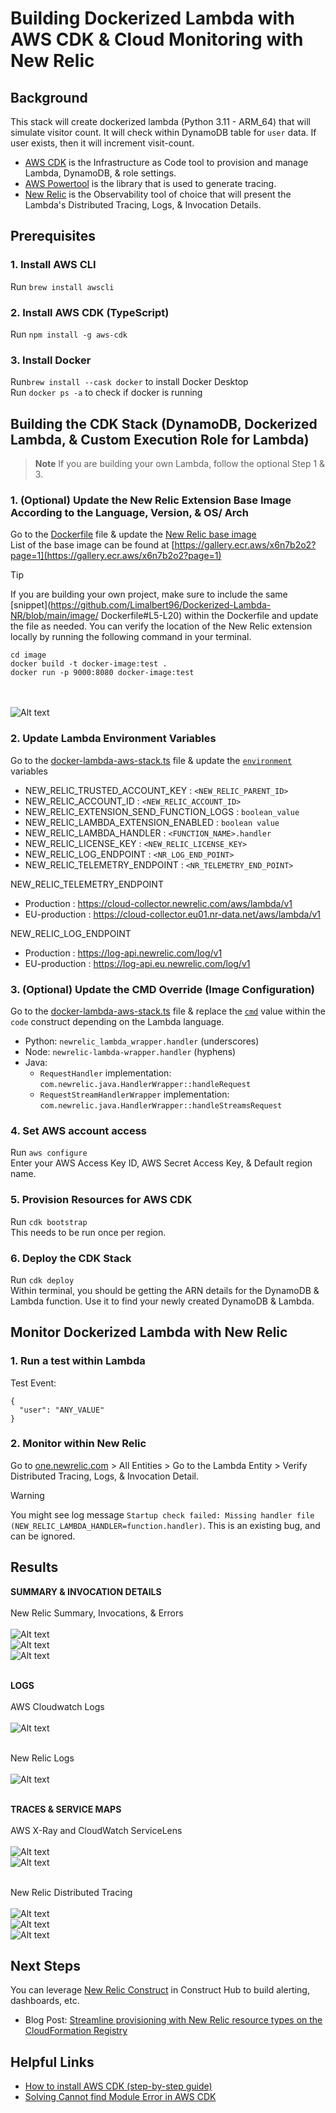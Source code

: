 # Building Dockerized Lambda with AWS CDK & Cloud Monitoring with New Relic

##  Background
This stack will create dockerized lambda (Python 3.11 - ARM_64) that will simulate visitor count.
It will check within DynamoDB table for `user` data. If user exists, then it will increment visit-count.

* [AWS CDK](https://docs.aws.amazon.com/cdk/api/v2/docs/aws-cdk-lib.aws_lambda-readme.html) is the Infrastructure as Code tool to provision and manage Lambda, DynamoDB, & role settings.
* [AWS Powertool](https://docs.powertools.aws.dev/lambda/python/latest/core/tracer/) is the library that is used to generate tracing.
* [New Relic](one.newrelic.com) is the Observability tool of choice that will present the Lambda's Distributed Tracing, Logs, & Invocation Details.

##  Prerequisites
### 1. Install AWS CLI
Run `brew install awscli`

### 2. Install AWS CDK (TypeScript)
Run `npm install -g aws-cdk`

### 3. Install Docker
Run`brew install --cask docker` to install Docker Desktop
<br> Run `docker ps -a` to check if docker is running 

##  Building the CDK Stack (DynamoDB, Dockerized Lambda, & Custom Execution Role for Lambda)
> **Note** 
> If you are building your own Lambda, follow the optional Step 1 & 3.

### 1. (Optional) Update the New Relic Extension Base Image According to the Language, Version, & OS/ Arch
Go to the [Dockerfile](./image/Dockerfile) file & update the [New Relic base image](./image/Dockerfile#L2)
<br> List of the base image can be found at [https://gallery.ecr.aws/x6n7b2o2?page=1](https://gallery.ecr.aws/x6n7b2o2?page=1)

> [!TIP] 
> If you are building your own project, make sure to include the same [snippet](https://github.com/Limalbert96/Dockerized-Lambda-NR/blob/main/image/ Dockerfile#L5-L20) within the Dockerfile and update the file as needed. You can verify the location of the New Relic extension locally by running the following command in your terminal.

```
cd image
docker build -t docker-image:test .
docker run -p 9000:8080 docker-image:test
```

<br><br>![Alt text](<./screenshots/NR Extension within Dockerfile.png>) 

### 2. Update Lambda Environment Variables
Go to the [docker-lambda-aws-stack.ts](./lib/docker-lambda-aws-stack.ts) file & update the [`environment`](./lib/docker-lambda-aws-stack.ts#L47-L57) variables
* NEW_RELIC_TRUSTED_ACCOUNT_KEY : `<NEW_RELIC_PARENT_ID>` 
* NEW_RELIC_ACCOUNT_ID : `<NEW_RELIC_ACCOUNT_ID>`
* NEW_RELIC_EXTENSION_SEND_FUNCTION_LOGS : `boolean_value`
* NEW_RELIC_LAMBDA_EXTENSION_ENABLED : `boolean value`
* NEW_RELIC_LAMBDA_HANDLER : `<FUNCTION_NAME>.handler`
* NEW_RELIC_LICENSE_KEY : `<NEW_RELIC_LICENSE_KEY>`
* NEW_RELIC_LOG_ENDPOINT : `<NR_LOG_END_POINT>`
* NEW_RELIC_TELEMETRY_ENDPOINT : `<NR_TELEMETRY_END_POINT>`

NEW_RELIC_TELEMETRY_ENDPOINT
* Production : https://cloud-collector.newrelic.com/aws/lambda/v1
* EU-production : https://cloud-collector.eu01.nr-data.net/aws/lambda/v1

NEW_RELIC_LOG_ENDPOINT
* Production : https://log-api.newrelic.com/log/v1
* EU-production : https://log-api.eu.newrelic.com/log/v1

### 3. (Optional) Update the CMD Override (Image Configuration)
Go to the [docker-lambda-aws-stack.ts](./lib/docker-lambda-aws-stack.ts) file & replace the [`cmd`](./lib/docker-lambda-aws-stack.ts#L40) value within the `code` construct depending on the Lambda language.
* Python: `newrelic_lambda_wrapper.handler` (underscores)
* Node: `newrelic-lambda-wrapper.handler` (hyphens)
* Java:
    - `RequestHandler` implementation: `com.newrelic.java.HandlerWrapper::handleRequest`
    - `RequestStreamHandlerWrapper` implementation: `com.newrelic.java.HandlerWrapper::handleStreamsRequest`

### 4. Set AWS account access
Run `aws configure`
<br> Enter your AWS Access Key ID, AWS Secret Access Key, & Default region name.

### 5. Provision Resources for AWS CDK
Run `cdk bootstrap`
<br> This needs to be run once per region.

### 6. Deploy the CDK Stack
Run `cdk deploy`
<br> Within terminal, you should be getting the ARN details for the DynamoDB & Lambda function. Use it to find your newly created DynamoDB & Lambda.

##  Monitor Dockerized Lambda with New Relic

### 1. Run a test within Lambda
Test Event:
```
{
  "user": "ANY_VALUE"
}
```

### 2. Monitor within New Relic
Go to [one.newrelic.com](one.newrelic.com) > All Entities > Go to the Lambda Entity > Verify Distributed Tracing, Logs, & Invocation Detail.
> [!WARNING]  
> You might see log message `Startup check failed: Missing handler file  (NEW_RELIC_LAMBDA_HANDLER=function.handler)`. This is an existing bug, and can be ignored.

## Results
**SUMMARY & INVOCATION DETAILS**
<br><br> New Relic Summary, Invocations, & Errors
<br><br>![Alt text](<./screenshots/NR Lambda Summary.png>) 
<br>![Alt text](<./screenshots/NR Lambda Invocations.png>) 
<br>![Alt text](<./screenshots/NR Lambda Errors.png>)

<br> **LOGS**
<br><br> AWS Cloudwatch Logs
<br><br>![Alt text](<./screenshots/Lambda Log.png>) 

<br> New Relic Logs
<br><br>![Alt text](<./screenshots/NR Lambda Log.png>) 

<br> **TRACES & SERVICE MAPS**
<br><br> AWS X-Ray and CloudWatch ServiceLens
<br><br>![Alt text](<./screenshots/Lambda Trace.png>) 
<br>![Alt text](<./screenshots/Lambda Service Map.png>) 

<br> New Relic Distributed Tracing
<br><br>![Alt text](<./screenshots/NR Lambda DT.png>) 
<br>![Alt text](<./screenshots/NR Lambda Success Trace & Service Map.png>) 
<br>![Alt text](<./screenshots/NR Error Trace.png>)

## Next Steps
You can leverage [New Relic Construct](https://constructs.dev/search?q=newrelic&offset=0&tags=aws-published) in Construct Hub to build alerting, dashboards, etc.
* Blog Post: [Streamline provisioning with New Relic resource types on the CloudFormation Registry](https://newrelic.com/blog/how-to-relic/streamline-provisioning-with-new-relic-resource-types-on-the-cloudformation-registry)

## Helpful Links
* [How to install AWS CDK (step-by-step guide)](https://towardsthecloud.com/install-aws-cdk#:~:text=The%20AWS%20CDK%20Toolkit%20provides,install%20%2Dg%20aws%2Dcdk%20.)
* [Solving Cannot find Module Error in AWS CDK](https://bobbyhadz.com/blog/cannot-find-module-error-aws-cdk)